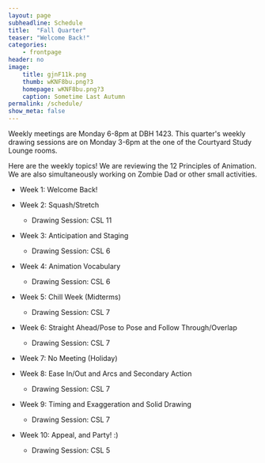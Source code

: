 ```yaml
---
layout: page
subheadline: Schedule
title:  "Fall Quarter"
teaser: "Welcome Back!"
categories:
    - frontpage
header: no
image:
    title: gjnF11k.png
    thumb: wKNF8bu.png?3
    homepage: wKNF8bu.png?3
    caption: Sometime Last Autumn
permalink: /schedule/
show_meta: false
---
```


Weekly meetings are Monday 6-8pm at DBH 1423. This quarter's weekly drawing sessions are on Monday 3-6pm at the one of the Courtyard Study Lounge rooms. 

Here are the weekly topics! We are reviewing the 12 Principles of Animation. We are also simultaneously working on Zombie Dad or other small activities. 

* Week 1: Welcome Back!
* Week 2: Squash/Stretch
	- Drawing Session: CSL 11

* Week 3: Anticipation and Staging
	- Drawing Session: CSL 6

* Week 4: Animation Vocabulary
	- Drawing Session: CSL 6

* Week 5: Chill Week (Midterms)
	- Drawing Session: CSL 7

* Week 6: Straight Ahead/Pose to Pose and Follow Through/Overlap
	- Drawing Session: CSL 7

* Week 7: No Meeting (Holiday)

* Week 8: Ease In/Out and Arcs and Secondary Action
	- Drawing Session: CSL 7

* Week 9: Timing and Exaggeration and Solid Drawing
	- Drawing Session: CSL 7

* Week 10: Appeal, and Party! :)
	- Drawing Session: CSL 5